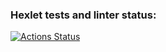 ### Hexlet tests and linter status:
[![Actions Status](https://github.com/i-nesta/frontend-project-44/workflows/hexlet-check/badge.svg)](https://github.com/i-nesta/frontend-project-44/actions)